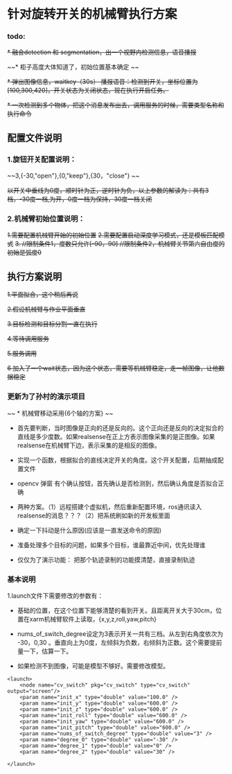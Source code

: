 # 针对旋转开关的机械臂执行方案

### todo:

~~* 融合detection 和  segmentation，出一个视野内检测信息，语音播报~~

~~* 柜子高度大体知道了，初始位置基本确定  ~~

~~* 弹出图像信息，waitkey（30s） 播报语音：检测到开关，坐标位置为[100,300,420]，开关状态为关闭状态，现在执行开启任务。~~


~~* 一次检测到多个物体，把这个消息发布出去，调用服务的时候，需要类型名称和执行命令~~


## 配置文件说明

### 1.旋钮开关配置说明：

~~3,{-30,"open"},{0,"keep"},{30，"close"} ~~

~~以开关中垂线为0度，顺时针为正，逆时针为负，以上参数的解读为：共有3档，-30度一档,为开，0度一档为保持，30度一档关闭~~

### 2.机械臂初始位置说明：

~~1.需要配置机械臂开始的初始位置~~
~~2.需要配置启动深度学习模式，还是模板匹配模式~~
~~3.   //限制条件1，度数只允许[-90，90]
    //限制条件2，机械臂关节第六自由度的初始是弧度0~~
## 执行方案说明

~~1.平面拟合，这个稍后再说~~

~~2.假设机械臂与作业平面垂直~~

~~3.目标检测和目标分割一直在执行~~

~~4.等待调用服务~~

~~5.服务调用~~

~~6 加入了一个wait状态，因为这个状态，需要等机械臂稳定，走一帧图像，让他数据稳定~~

### 更新为了孙村的演示项目 

~~ * 机械臂移动采用{6个轴的方案} ~~

* 首先要判断，当时图像是正向的还是反向的。这个正向还是反向的决定拟合的直线是多少度数。如果realsense在正上方表示图像采集的是正图像。如果realsense在机械臂下边，表示采集的是相反的图像。

* 实现一个函数，根据拟合的直线决定开关的角度。这个开关配置，后期抽成配置文件

* opencv 弹窗 有个确认按钮，首先确认是否检测到，然后确认角度是否拟合正确 

* 两种方案。（1）远程搭建个虚拟机，然后重新配置环境，ros通讯读入realsense的消息？？？（2）把系统刷如新的开发板里面

* 确定一下抖动是什么原因(应该是一直发送命令的原因)

* 准备处理多个目标的问题，如果多个目标，谁最靠近中间，优先处理谁 

* 仅仅为了演示功能： 把那个轨迹录制的功能摸清楚，直接录制轨迹


### 基本说明

1.launch文件下需要修改的参数有：

* 基础的位置，在这个位置下能够清楚的看到开关。且距离开关大于30cm，位置在xarm机械臂软件上读取，{x,y,z,roll,yaw,pitch}

* nums_of_switch_degree设定为3表示开关一共有三档。从左到右角度依次为 -30，0,30  。垂直向上为0度，左倾斜为负数，右倾斜为正数。这个需要提前量一下，估算一下。

* 如果检测不到图像，可能是模型不够好。需要修改模型。


```
<launch>
    <node name="cv_switch" pkg="cv_switch" type="cv_switch" output="screen"/>
    <param name="init_x" type="double" value="100.0" />
    <param name="init_y" type="double" value="600.0" />
    <param name="init_z" type="double" value="600.0" />
    <param name="init_roll" type="double" value="600.0" />
    <param name="init_yaw" type="double" value="600.0" />
    <param name="init_pitch" type="double" value="600.0" />
    <param name="nums_of_switch_degree" type="double" value="3" />
    <param name="degree_0" type="double" value="-30" />
    <param name="degree_1" type="double" value="0" />
    <param name="degree_2" type="double" value="30" />

</launch>

```